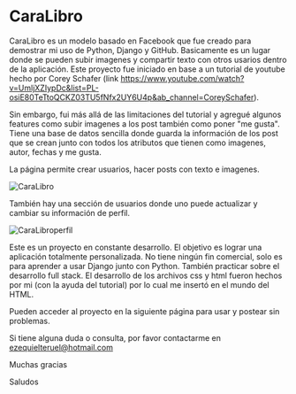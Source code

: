 # CaraLibro
CaraLibro es un modelo basado en Facebook que fue creado para demostrar mi uso de Python, Django y GitHub. Basicamente es un lugar donde se pueden subir imagenes y compartir texto con otros usarios dentro de la aplicación. Este proyecto fue iniciado en base a un tutorial de youtube hecho por Corey Schafer (link https://www.youtube.com/watch?v=UmljXZIypDc&list=PL-osiE80TeTtoQCKZ03TU5fNfx2UY6U4p&ab_channel=CoreySchafer). 

Sin embargo, fui más allá de las limitaciones del tutorial y agregué algunos features como subir imagenes a los post también como poner "me gusta". Tiene una base de datos sencilla donde guarda la información de los post que se crean junto con todos los atributos que tienen como imagenes, autor, fechas y me gusta.

La página permite crear usuarios, hacer posts con texto e imagenes.

![CaraLibro](https://user-images.githubusercontent.com/94491753/152708608-9be76f51-18a5-4392-b7a0-4cea2890a6e8.jpg)

También hay una sección de usuarios donde uno puede actualizar y cambiar su información de perfil.

![CaraLibroperfil](https://user-images.githubusercontent.com/94491753/152709175-35d11392-13f8-478f-9738-a43fb8f8d492.jpg)

Este es un proyecto en constante desarrollo. El objetivo es lograr una aplicación totalmente personalizada. No tiene ningún fin comercial, solo es para aprender a usar Django junto con Python. También practicar sobre el desarrollo full stack. El desarrollo de los archivos css y html fueron hechos por mi (con la ayuda del tutorial) por lo cual me insertó en el mundo del HTML.

Pueden acceder al proyecto en la siguiente página para usar y postear sin problemas.

Si tiene alguna duda o consulta, por favor contactarme en ezequielteruel@hotmail.com

Muchas gracias

Saludos
